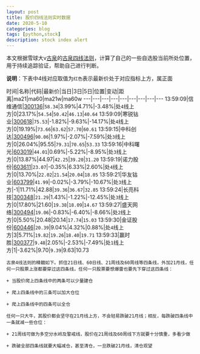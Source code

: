 ```yaml
---
layout: post
title: 股价四线法则实时数据
date: 2020-5-10
categories: blog
tags: [python,stock]
description: stock index alert
---
```



本文根据雪球大v[古泉](https://xueqiu.com/u/7148646888)的[古泉四线法则](https://xueqiu.com/7148646888/130498192)，计算了自己的一些自选股当前所处位置，用于持续追踪验证，帮助自己进行判断。

**说明**：下表中4线对应取值为`红色`表示最新价处于对应指标上方，属正面

时间|名称|代码|最新价|当日|3日|5日|位置|变动|距离|ma21|ma60|ma21w|ma60w
---|---|---|---|---|---|---|---|---
13:59:09|信维通信|[300136](https://xueqiu.com/S/SZ300136)|`58.34`|3.99%|4.71%|-3.48%|处`4`线上方|0|23.17%|`54.54`|`50.42`|`46.13`|`40.64`
13:59:09|寒锐钴业|[300618](https://xueqiu.com/S/SZ300618)|`75.53`|-1.82%|-9.63%|-14.17%|处`4`线上方|0|19.19%|`73.66`|`63.62`|`57.70`|`60.61`
13:59:15|中科创达|[300496](https://xueqiu.com/S/SZ300496)|`90.06`|1.97%|-2.07%|-7.59%|处`3`线上方|0|26.04%|95.55|`79.31`|`70.65`|`53.33`
13:59:16|中科曙光|[603019](https://xueqiu.com/S/SH603019)|`44.01`|0.69%|-5.22%|-8.95%|处`3`线上方|0|13.87%|44.97|`42.25`|`39.20`|`31.20`
13:59:19|诺力股份|[603611](https://xueqiu.com/S/SH603611)|`23.07`|-0.35%|6.33%|2.60%|处`4`线上方|0|13.70%|`22.02`|`21.54`|`20.04`|`18.05`
13:59:21|华友钴业|[603799](https://xueqiu.com/S/SH603799)|`41.99`|-0.02%|-3.79%|-10.67%|处`3`线上方|-1|11.71%|42.88|`39.36`|`36.67`|`32.85`
13:59:24|长亮科技|[300348](https://xueqiu.com/S/SZ300348)|`21.29`|1.43%|-1.22%|-12.45%|处`3`线上方|0|17.80%|21.60|`19.38`|`18.09`|`14.67`
13:59:27|盛天网络|[300494](https://xueqiu.com/S/SZ300494)|`19.06`|-0.83%|-6.40%|-8.66%|处`2`线上方|0|5.50%|20.48|20.14|`17.74`|`15.03`
13:59:30|金证股份|[600446](https://xueqiu.com/S/SH600446)|`20.39`|9.04%|4.32%|0.88%|处`4`线上方|3|5.71%|`19.82`|`19.26`|`18.40`|`19.71`
13:59:33|赢时胜|[300377](https://xueqiu.com/S/SZ300377)|`9.48`|2.05%|-2.53%|-7.49%|处`1`线上方|1|-3.62%|9.70|`9.39`|9.63|10.73

```
古泉4线法则的精髓如下。抓住21日线、60日线、21周线及60周线等四条线，外加21月线，任何一只股票上涨都要穿过这四条线，任何一只股票要想爆雷也要先下穿过这四条线：

+ 当股价爬上四条线中的两条可以少量建仓

+ 爬上四条线中的三条可以加大仓位

+ 爬上四条线中的四条可以全仓

任何一只大牛，其股价都会坚守在21月线上方，不会轻易跌破21月线；相反，每跌破四条线中一条就减一些仓位：

+ 21周线可做为多空分水岭及警戒线，股价在21周线及60周线下方就要十分慎重，多看少做

+ 跌破全部四条线就要大幅减仓，甚至清仓，一旦跌破21月线，清仓观望
```